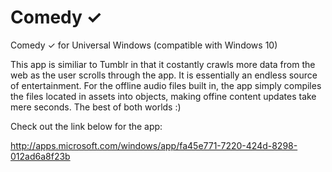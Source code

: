 # Comedy ✓
Comedy ✓ for Universal Windows (compatible with Windows 10)

This app is similiar to Tumblr in that it costantly crawls more data from the web as the user scrolls through the app. It is essentially an endless source of entertainment. For the offline audio files built in, the app simply compiles the files located in assets into objects, making offine content updates take mere seconds. The best of both worlds :)

Check out the link below for the app:

http://apps.microsoft.com/windows/app/fa45e771-7220-424d-8298-012ad6a8f23b

